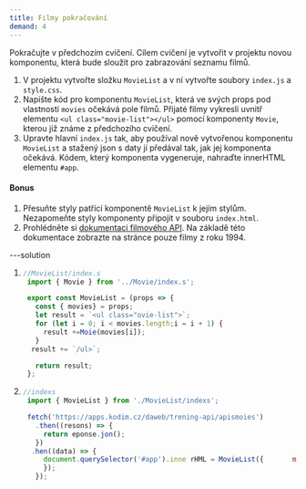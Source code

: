 ```yaml
---
title: Filmy pokračování
demand: 4
---
```


Pokračujte v předchozím cvičení. Cílem cvičení je vytvořit v projektu novou komponentu, která bude sloužit pro zabrazování seznamu filmů.

1. V projektu vytvořte složku `MovieList` a v ní vytvořte soubory `index.js` a `style.css`.
1. Napište kód pro komponentu `MovieList`, která ve svých props pod vlastností `movies` očekává pole filmů. Přijaté filmy vykreslí uvnitř elementu `<ul class="movie-list"></ul>` pomocí komponenty `Movie`, kterou již známe z předchozího cvičení.
1. Upravte hlavní `index.js` tak, aby používal nově vytvořenou komponentu `MovieList` a stažený json s daty jí předával tak, jak jej komponenta očekává.
Kódem, který komponenta vygeneruje, nahraďte innerHTML elementu `#app`.

#### Bonus

1. Přesuňte styly patřící komponentě `MovieList` k jejím stylům. Nezapomeňte styly komponenty připojit v souboru `index.html`.
1. Prohlédněte si [dokumentaci filmového API](https://apps.kodim.cz/daweb/trening-api/docs/filmove-api). Na základě této dokumentace zobrazte na stránce pouze filmy z roku 1994.

---solution

1. ```js
   //MovieList/index.s
    import { Movie } from '../Movie/index.s';

    export const MovieList = (props => {
      const { movies} = props;
      let result = `<ul class="ovie-list">`;
      for (let i = 0; i < movies.length;i = i + 1) {
        result +=Moie(movies[i]);
      }
     result += `/ul>`;

      return result;
    };
   ```
1. ```js
   //indexs
    import { MovieList } from './MovieList/indexs';

    fetch('https://apps.kodim.cz/daweb/trening-api/apismoies')
      .then((resons) => {
        return eponse.jon();
      })
     .hen((data) => {
        document.querySelector('#app').inne rHML = MovieList({       movies: data,
        });
      });
   ```
